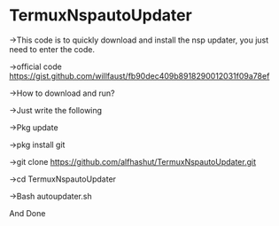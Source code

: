 # TermuxNspautoUpdater
->This code is to quickly download and install the nsp updater, you just need to enter the code.

->official code https://gist.github.com/willfaust/fb90dec409b8918290012031f09a78ef

->How to download and run?

->Just write the following

->Pkg update

->pkg install git

->git clone https://github.com/alfhashut/TermuxNspautoUpdater.git

->cd TermuxNspautoUpdater

->Bash autoupdater.sh

And Done

